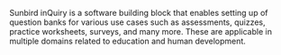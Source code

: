 Sunbird inQuiry is a software building block that enables setting up of question banks for various use cases such as assessments, quizzes, practice worksheets, surveys, and many more. These are applicable in multiple domains related to education and human development.
